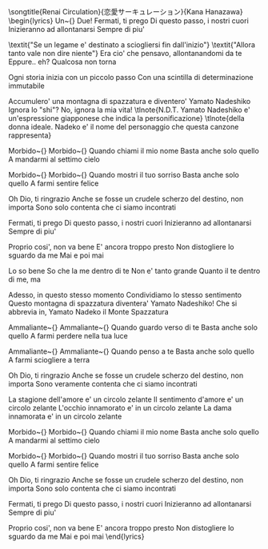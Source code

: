 \songtitle{Renai Circulation}{恋愛サーキュレーション}{Kana Hanazawa}
\begin{lyrics}
Un\~{} Due!
Fermati, ti prego
Di questo passo, i nostri cuori
Inizieranno ad allontanarsi
Sempre di piu'

\textit{"Se un legame e' destinato a sciogliersi fin dall'inizio"}
\textit{"Allora tanto vale non dire niente"}
Era cio' che pensavo, allontanandomi da te
Eppure.. eh? Qualcosa non torna

Ogni storia inizia con un piccolo passo
Con una scintilla di determinazione immutabile

Accumulero' una montagna di spazzatura e diventero' Yamato Nadeshiko
Ignora lo "shi"? No, ignora la mia vita!
\tlnote{N.D.T. Yamato Nadeshiko e' un'espressione giapponese che indica la personificazione}
\tlnote{della donna ideale. Nadeko e' il nome del personaggio che questa canzone rappresenta}

Morbido\~{} Morbido\~{}
Quando chiami il mio nome
Basta anche solo quello
A mandarmi al settimo cielo

Morbido\~{} Morbido\~{}
Quando mostri il tuo sorriso
Basta anche solo quello
A farmi sentire felice

Oh Dio, ti ringrazio
Anche se fosse un crudele scherzo del destino, non importa
Sono solo contenta che ci siamo incontrati

Fermati, ti prego
Di questo passo, i nostri cuori
Inizieranno ad allontanarsi
Sempre di piu'

Proprio cosi', non va bene
E' ancora troppo presto
Non distogliere lo sguardo da me
Mai e poi mai

Lo so bene
So che la me dentro di te
Non e' tanto grande
Quanto il te dentro di me, ma

Adesso, in questo stesso momento
Condividiamo lo stesso sentimento
Questo montagna di spazzatura diventera' Yamato Nadeshiko!
Che si abbrevia in, Yamato Nadeko il Monte Spazzatura

Ammaliante\~{} Ammaliante\~{}
Quando guardo verso di te
Basta anche solo quello
A farmi perdere nella tua luce

Ammaliante\~{} Ammaliante\~{}
Quando penso a te
Basta anche solo quello
A farmi sciogliere a terra

Oh Dio, ti ringrazio
Anche se fosse un crudele scherzo del destino, non importa
Sono veramente contenta che ci siamo incontrati

La stagione dell'amore e' un circolo zelante
Il sentimento d'amore e' un circolo zelante
L'occhio innamorato e' in un circolo zelante
La dama innamorata e' in un circolo zelante

Morbido\~{} Morbido\~{}
Quando chiami il mio nome
Basta anche solo quello
A mandarmi al settimo cielo

Morbido\~{} Morbido\~{}
Quando mostri il tuo sorriso
Basta anche solo quello
A farmi sentire felice

Oh Dio, ti ringrazio
Anche se fosse un crudele scherzo del destino, non importa
Sono solo contenta che ci siamo incontrati

Fermati, ti prego
Di questo passo, i nostri cuori
Inizieranno ad allontanarsi
Sempre di piu'

Proprio cosi', non va bene
E' ancora troppo presto
Non distogliere lo sguardo da me
Mai e poi mai
\end{lyrics}
